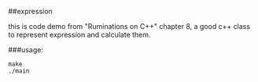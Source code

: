 ##expression

this is code demo from "Ruminations on C++" chapter 8, a good c++ class to represent expression and calculate them.

###usage:

    make
    ./main
